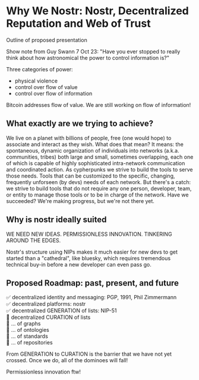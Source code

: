Why We Nostr: Nostr, Decentralized Reputation and Web of Trust
=====

Outline of proposed presentation

Show note from Guy Swann 7 Oct 23: "Have you ever stopped to really think about how astronomical the power to control information is?"

Three categories of power:
- physical violence
- control over flow of value
- control over flow of information

Bitcoin addresses flow of value. We are still working on flow of information!

## What exactly are we trying to achieve?

We live on a planet with billions of people, free (one would hope) to associate and interact as they wish. What does that mean? It means: the spontaneous, dynamic organization of individuals into networks (a.k.a. communities, tribes) both large and small, sometimes overlapping, each one of which is capable of highly sophisticated intra-network communication and coordinated action. As cypherpunks we strive to build the tools to serve those needs. Tools that can be customized to the specific, changing, frequently unforseen (by devs) needs of each network. But there's a catch: we strive to build tools that do not require any one person, developer, team, or entity to manage those tools or to be in charge of the network. Have we succeeded? We're making progress, but we're not there yet.

## Why is nostr ideally suited

WE NEED NEW IDEAS. PERMISSIONLESS INNOVATION. TINKERING AROUND THE EDGES.

Nostr's structure using NIPs makes it much easier for new devs to get started than a "cathedral", like bluesky, which requires tremendous technical buy-in before a new developer can even pass go.

## Proposed Roadmap: past, present, and future

✅ decentralized identity and messaging: PGP, 1991, Phil Zimmermann<br/>
✅ decentralized platforms: nostr<br/>
✅ decentralized GENERATION of lists: NIP-51<br/>
🔲 decentralized CURATION of lists<br/>
🔲 ... of graphs<br/>
🔲 ... of ontologies<br/>
🔲 ... of standards<br/>
🔲 ... of repositories<br/>

From GENERATION to CURATION is the barrier that we have not yet crossed. Once we do, all of the dominoes will fall!

Permissionless innovation ftw!
